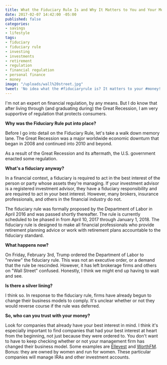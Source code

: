```yaml
---
title: What the Fiduciary Rule Is and Why It Matters to You and Your Money
date: 2017-02-07 14:42:00 -05:00
published: false
categories:
- savings
- lifestyle
tags:
- fiduciary
- fiduciary rule
- investing
- investments
- retirement
- regulation
- financial regulation
- personal finance
- money
image: "/uploads/wall%20street.jpg"
tweet: 'No idea what the #fiduciaryrule is? It matters to your #money!'
---
```


I'm not an expert on financial regulation, by any means. But I do know that after living through (and graduating during) the Great Recession, I am very supportive of regulation that protects consumers.

**Why was the Fiduciary Rule put into place?**

Before I go into detail on the Fiduciary Rule, let's take a walk down memory lane. The Great Recession was a major worldwide economic downturn that began in 2008 and continued into 2010 and beyond.

As a result of the Great Recession and its aftermath, the U.S. government enacted some regulation.

**What's a fiduciary anyway?**

In a financial context, a fiduciary is required to act in the best interest of the person or party whose assets they're managing. If your investment advisor is a registered investment advisor, they have a fiduciary responsibility and are required to act in your best interest. However, many brokers, insurance professionals, and others in the financial industry do not.

The fiduciary rule was formally proposed by the Department of Labor in April 2016 and was passed shortly thereafter. The rule is currently scheduled to be phased in from April 10, 2017 through January 1, 2018. The fiduciary rule is designed to make all financial professionals who provide retirement planning advice or work with retirement plans accountable to the fiduciary standard.

**What happens now?**

On Friday, February 3rd, Trump ordered the Department of Labor to "review" the fiduciary rule. This was not an executive order, or a demand that the rule be rescinded. However, it has left brokerage firms and others on "Wall Street" confused. Honestly, I think we might end up having to wait and see.

**Is there a silver lining?**

I think so. In response to the fiduciary rule, firms have already begun to change their business models to comply. It's unclear whether or not they would reverse course if the rule was deferred. 

**So, who can you trust with your money?**

Look for companies that already have your best interest in mind. I think it's especially important to find companies that had your best interest at heart from the beginning, not just because they were ordered to. You don't want to have to keep checking whether or not your management firm has changed their business model. Some examples are [Ellevest](ellevest.com) and [WorthFM](worthfm.com). Bonus: they are owned by women and run for women. These particular companies will manage IRAs and other investment accounts.